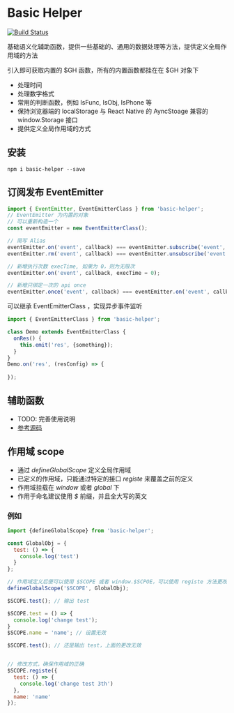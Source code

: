 # Basic Helper

[![Build Status](https://travis-ci.com/SANGET/basic-helper-js.svg?branch=master)](https://travis-ci.com/SANGET/basic-helper-js)

基础语义化辅助函数，提供一些基础的、通用的数据处理等方法，提供定义全局作用域的方法

引入即可获取内置的 $GH 函数，所有的内置函数都挂在在 $GH 对象下

- 处理时间
- 处理数字格式
- 常用的判断函数，例如 IsFunc, IsObj, IsPhone 等
- 保持浏览器端的 localStorage 与 React Native 的 AyncStoage 兼容的 window.Storage 接口
- 提供定义全局作用域的方式

## 安装

```shell
npm i basic-helper --save
```

## 订阅发布 EventEmitter

```js
import { EventEmitter, EventEmitterClass } from 'basic-helper';
// EventEmitter 为内置的对象
// 可以重新构造一个
const eventEmitter = new EventEmitterClass();

// 简写 Alias
eventEmitter.on('event', callback) === eventEmitter.subscribe('event', callback)
eventEmitter.rm('event', callback) === eventEmitter.unsubscribe('event', callback)

// 新增执行次数 execTime, 如果为 0，则为无限次
eventEmitter.on('event', callback, execTime = 0);

// 新增只绑定一次的 api once
eventEmitter.once('event', callback) === eventEmitter.on('event', callback, execTime = 1) === eventEmitter.subscribe('event', callback, 1)

```

可以继承 EventEmitterClass ，实现异步事件监听

```js
import { EventEmitterClass } from 'basic-helper';

class Demo extends EventEmitterClass {
  onRes() {
    this.emit('res', {something});
  }
}
Demo.on('res', (resConfig) => {
  
});
```

## 辅助函数

- TODO: 完善使用说明
- [参考源码](./src/basic.js)

## 作用域 scope

- 通过 *defineGlobalScope* 定义全局作用域
- 已定义的作用域，只能通过特定的接口 *registe* 来覆盖之前的定义
- 作用域挂载在 *window* 或者 *global* 下
- 作用于命名建议使用 *$* 前缀，并且全大写的英文

### 例如

```js
import {defineGlobalScope} from 'basic-helper';

const GlobalObj = {
  test: () => {
    console.log('test')
  }
};

// 作用域定义后便可以使用 $SCOPE 或者 window.$SCPOE，可以使用 registe 方法更改作用域中的值
defineGlobalScope('$SCOPE', GlobalObj);

$SCOPE.test(); // 输出 test

$SCOPE.test = () => {
  console.log('change test');
}
$SCOPE.name = 'name'; // 设置无效

$SCOPE.test(); // 还是输出 test，上面的更改无效


// 修改方式，确保作用域的正确
$SCOPE.registe({
  test: () => {
    console.log('change test 3th')
  },
  name: 'name'
});
```
